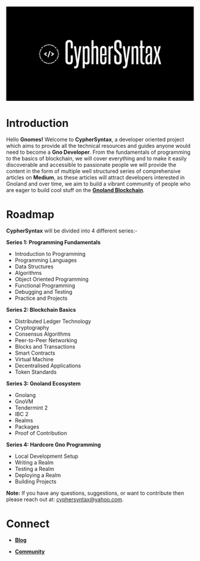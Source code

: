 ![Alt Image](https://github.com/Danish-Mahboob/CypherSyntax/blob/59c7984cfa85a5f215d67bdd50527b515f7880ed/Banner.jpg)
# Introduction
Hello __Gnomes!__ Welcome to __CypherSyntax__, a developer oriented project which aims to provide all the technical resources and guides anyone would need to become a __Gno Developer__. From the fundamentals of programming to the basics of blockchain, we will cover everything and to make it easily discoverable and accessible to passionate people we will provide the content in the form of multiple well structured series of comprehensive articles on __Medium__, as these articles will attract developers interested in Gnoland and over time, we aim to build a vibrant community of people who are eager to build cool stuff on the __[Gnoland Blockchain](https://gno.land/)__.

# Roadmap
__CypherSyntax__ will be divided into 4 different series:-

__Series 1: Programming Fundamentals__
+ Introduction to Programming
+ Programming Languages 
+ Data Structures
+ Algorithms
+ Object Oriented Programming
+ Functional Programming
+ Debugging and Testing
+ Practice and Projects

__Series 2: Blockchain Basics__
+ Distributed Ledger Technology
+ Cryptography
+ Consensus Algorithms
+ Peer-to-Peer Networking
+ Blocks and Transactions
+ Smart Contracts
+ Virtual Machine
+ Decentralised Applications
+ Token Standards

__Series 3: Gnoland Ecosystem__
+ Gnolang
+ GnoVM
+ Tendermint 2
+ IBC 2
+ Realms
+ Packages
+ Proof of Contribution

__Series 4: Hardcore Gno Programming__
+ Local Development Setup
+ Writing a Realm
+ Testing a Realm
+ Deploying a Realm
+ Building Projects



__Note:__ If you have any questions, suggestions, or want to contribute then please reach out at: cyphersyntax@yahoo.com.





# Connect
+ __[Blog](https://medium.com/@cyphersyntax)__

+ __[Community](https://https://t.me/cyphersyntax)__


